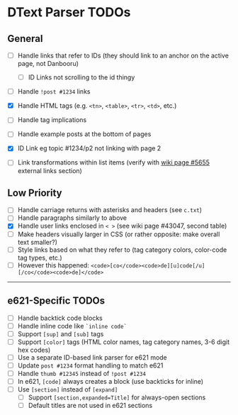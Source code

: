 # DText Parser TODOs

## General
- [ ] Handle links that refer to IDs (they should link to an anchor on the active page, not Danbooru)
  - [ ] ID Links not scrolling to the id thingy
- [ ] Handle `!post #1234` links
- [x] Handle HTML tags (e.g. `<tn>`, `<table>`, `<tr>`, `<td>`, etc.)
- [ ] Handle tag implications
- [ ] Handle example posts at the bottom of pages
- [x] ID Link eg topic #1234/p2 not linking with page 2
- [ ] Link transformations within list items (verify with [wiki page #5655](https://danbooru.donmai.us/wiki_pages/5655) external links section)


## Low Priority
- [ ] Handle carriage returns with asterisks and headers (see `c.txt`)
- [ ] Handle paragraphs similarly to above
- [x] Handle user links enclosed in `< >` (see wiki page #43047, second table)
- [ ] Make headers visually larger in CSS (or rather opposite: make overall text smaller?)
- [ ] Style links based on what they refer to (tag category colors, color-code tag types, etc.)
- [ ] However this happened: `<code>[co</code><code>de][u]code[/u][/co</code><code>de]</code>`

---

## e621-Specific TODOs

- [ ] Handle backtick code blocks
- [ ] Handle inline code like `` `inline code` ``
- [ ] Support `[sup]` and `[sub]` tags
- [ ] Support `[color]` tags (HTML color names, tag category names, 3-6 digit hex codes)
- [ ] Use a separate ID-based link parser for e621 mode
- [ ] Update `post #1234` format handling to match e621
- [ ] Handle `thumb #12345` instead of `!post #1234`
- [ ] In e621, `[code]` always creates a block (use backticks for inline)
- [ ] Use `[section]` instead of `[expand]`
  - [ ] Support `[section,expanded=Title]` for always-open sections
  - [ ] Default titles are not used in e621 sections
